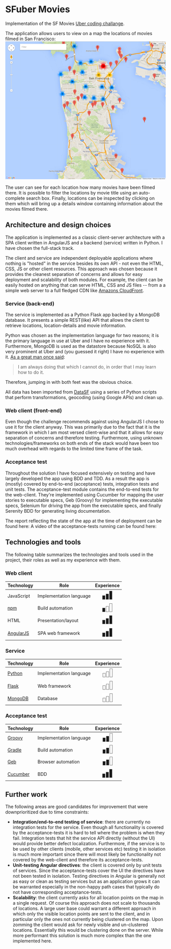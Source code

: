 SFuber Movies
==============

Implementation of the SF Movies [Uber coding challange][uberchallange].

The application allows users to view on a map the locations of movies filmed in San Francisco:
![Screenshot][app-screenshot]

The user can see for each location how many movies have been filmed there. It is possible to filter
the locations by movie title using an auto-complete search box. Finally, locations can be inspected by
clicking on them which will bring up a details window containing information about the movies filmed there.

[app-screenshot]: resources/app-screenshot.png
[uberchallange]: https://github.com/uber/coding-challenge-tools

## Architecture and design choices
The application is implemented as a classic client-server architecture with a SPA client written in AngularJS and a
backend (service) written in Python. I have chosen the full-stack track.

The client and service are independent deployable applications where nothing is "hosted" in the service besides its own API - 
not even the HTML, CSS, JS or other client resources. This approach was chosen because it provides the cleanest separation of
concerns and allows for easy deployment and scalability of both modules. For example, the client can be easily hosted on 
anything that can serve HTML, CSS and JS files -- from a a simple web server to a full fledged CDN like [Amazons CloudFront][cloudfront].

### Service (back-end)
The service is implemented as a Python Flask app backed by a MongoDB database. It presents a simple REST(like) API that
allows the client to retrieve locations, location-details and movie information.

Python was chosen as the implementation language for two reasons; it is the primary language in use at Uber
and I have no experience with it. Furthermore, MongoDB is used as the datastore because NoSQL is also very prominent
at Uber and (you guessed it right) I have no experience with it. [As a great man once said][picassoquote]:
> I am always doing that which I cannot do, in order that I may learn how to do it.
 
Therefore, jumping in with both feet was the obvious choice. 

All data has been imported from [DataSF][datasf] using a series of Python scripts that perform transformations, geocoding
(using Google APIs) and clean up.

[datasf]: https://data.sfgov.org/Culture-and-Recreation/Film-Locations-in-San-Francisco/yitu-d5am
[picassoquote]: http://www.brainyquote.com/quotes/quotes/p/pablopicas107571.html

### Web client (front-end)
Even though the challenge recommends against using AngularJS I chose to use it for the client anyway. This was primarily due to the
fact that it is the framework in which I am most versed client-wise and that it allows for easy separation of concerns and
therefore testing. Furthermore, using unknown technologies/frameworks on both ends of the stack would have been too much overhead
with regards to the limited time frame of the task.

[cloudfront]: https://aws.amazon.com/cloudfront

### Acceptance test
Throughout the solution I have focused extensively on testing and have largely developed the app using BDD and TDD.
As a result the app is (mostly) covered by end-to-end (acceptance) tests, integration tests and unit tests. 
The acceptance-test module contains the end-to-end tests for the web-client. They're implemented using Cucumber 
for mapping the user stories to executable specs, Geb (Groovy) for implementing the executable specs, 
Selenium for driving the app from the executable specs, and finally Serenity BDD for generating living documentation.

The report reflecting the state of the app at the time of deployment can be found here:
A video of the acceptance-tests running can be found here:

## Technologies and tools
The following table summarizes the technologies and tools used in the project, their roles as well as my experience with them.

### Web client
Technology            | Role                    | Experience
----------------------|-------------------------|:---------------------:
JavaScript            | Implementation language | ![Master][master]
[npm][npm]            | Build automation        | ![Beginner][beginner]
HTML                  | Presentation/layout     | ![Master][master]
[AngularJS][angular]  | SPA web framework       | ![Master][master]

[npm]: https://www.npmjs.com
[angular]: https://angularjs.org

### Service
Technology       | Role                       | Experience
-----------------|----------------------------|:---------------------:
[Python][python] | Implementation language    | ![None][none]
[Flask][flask]   | Web framework              | ![None][none]
[MongoDB][mongo] | Database                   | ![None][none]

[python]: https://www.python.org
[flask]: http://flask.pocoo.org
[mongo]: https://www.mongodb.org

### Acceptance test
Technology           | Role                    | Experience
---------------------|-------------------------|:---------------------:
[Groovy][groovy]     | Implementation language | ![Advanced][advanced]
[Gradle][gradle]     | Build automation        | ![Advanced][advanced]
[Geb][geb]           | Browser automation      | ![Advanced][advanced]
[Cucumber][cucumber] | BDD                     | ![Master][master]

[groovy]: http://www.groovy-lang.org
[gradle]: http://gradle.org
[geb]: http://www.gebish.org
[cucumber]: https://cucumber.io

[none]: resources/icons/none.png
[beginner]: resources/icons/beginner.png
[advanced]: resources/icons/advanced.png
[master]: resources/icons/master.png

## Further work
The following areas are good candidates for improvement that were downprioritized due to time constraints:

* __Integration/end-to-end testing of service__: there are currently no integration tests for the service. Even though
all functionality is covered by the acceptance-tests it is hard to tell where the problem is when they fail. Integration tests
that hit the service API directly (without the UI) would provide better defect localization. Furthermore, if the service is
to be used by other clients (mobile, other services etc) testing it in isolation is much more important since there will 
most likely be functionality not covered by the web-client and therefore its acceptance-tests.
* __Unit-testing Angular directives__: the client is covered only by unit tests of services. Since the acceptance-tests cover the UI
the directives have not been tested in isolation. Testing directives in Angular is generally not as easy or clean as testing services
but as an application grows it can be warranted especially in the non-happy path cases that typically do not have corresponding acceptance-tests.
* __Scalability__: the client currently asks for all location points on the map in a single request. Of course this approach does not
 scale to thousands of locations. A large user base could warrant a different approach in which only the visible location points are
 sent to the client, and in particular only the ones not currently being clustered on the map. Upon zomming the client would ask for
 newly visible and un-clustered locations. Essentially this would be clustering done on the server. While more performant this solution
 is much more complex than the one implemented here.
